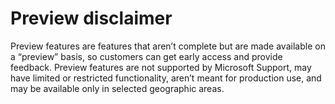 # Preview disclaimer

Preview features are features that aren’t complete but are made available on a “preview” basis, so customers can get early access and provide feedback. Preview features are not supported by Microsoft Support, may have limited or restricted functionality, aren’t meant for production use, and may be available only in selected geographic areas.

